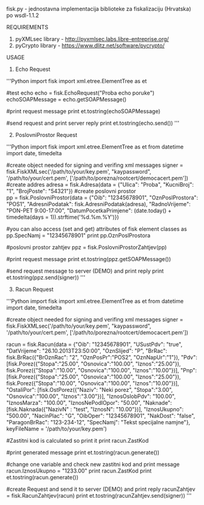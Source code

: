 fisk.py - jednostavna implementacija biblioteke za fiskalizaciju
		  (Hrvatska) po wsdl-1.1.2
		  
REQUIREMENTS

1) pyXMLsec library - http://pyxmlsec.labs.libre-entreprise.org/
2) pyCrypto library - https://www.dlitz.net/software/pycrypto/

USAGE

1) Echo Request

'''Python
import fisk
import xml.etree.ElementTree as et

#test echo 
echo = fisk.EchoRequest("Proba echo poruke")
echoSOAPMessage = echo.getSOAPMessage()

#print request message
print et.tostring(echoSOAPMessage)

#send request and print server reply
print et.tostring(echo.send())
'''

2) PoslovniProstor Request

'''Python
import fisk
import xml.etree.ElementTree as et
from datetime import date, timedelta

#create object needed for signing and verifing xml messages 
signer = fisk.FiskXMLsec('/path/to/your/key.pem', "kaypassword", '/path/to/your/cert.pem', ['/path/to/porezna/rootcert/democacert.pem'])
#create addres
adresa = fisk.Adresa(data = {"Ulica": "Proba", "KucniBroj": "1", "BrojPoste": "54321"})
#create poslovni prostor      
pp = fisk.PoslovniProstor(data = {"Oib": "12345678901",
                             "OznPoslProstora": "POS1",
                             "AdresniPodatak": fisk.AdresniPodatak(adresa),
                             "RadnoVrijeme": "PON-PET 9:00-17:00", 
                             "DatumPocetkaPrimjene": (date.today() + timedelta(days = 1)).strftime('%d.%m.%Y')})

#you can also access (set and get) attributes of fisk element classes as
pp.SpecNamj = "12345678901"
print pp.OznPoslProstora

#poslovni prostor zahtjev
ppz = fisk.PoslovniProstorZahtjev(pp)

#print request message
print et.tostring(ppz.getSOAPMessage())

#send request message to server (DEMO) and print reply
print et.tostring(ppz.send(signer))
'''

3) Racun Request

'''Python
import fisk
import xml.etree.ElementTree as et
from datetime import date, timedelta

#create object needed for signing and verifing xml messages 
signer = fisk.FiskXMLsec('/path/to/your/key.pem', "kaypassword", '/path/to/your/cert.pem', ['/path/to/porezna/rootcert/democacert.pem'])

racun = fisk.Racun(data = {"Oib": "12345678901",
              "USustPdv": "true",
              "DatVrijeme": "26.10.2013T23:50:00",
              "OznSlijed": "P",
              "BrRac": fisk.BrRac({"BrOznRac": "2", "OznPosPr":"POS2", "OznNapUr":"1"}),
              "Pdv": [fisk.Porez({"Stopa":"25.00", "Osnovica":"100.00", "Iznos":"25.00"}), fisk.Porez({"Stopa":"10.00", "Osnovica":"100.00", "Iznos":"10.00"})],
              "Pnp": [fisk.Porez({"Stopa":"25.00", "Osnovica":"100.00", "Iznos":"25.00"}), fisk.Porez({"Stopa":"10.00", "Osnovica":"100.00", "Iznos":"10.00"})],
              "OstaliPor": [fisk.OstPorez({"Naziv": "Neki porez",  "Stopa":"3.00", "Osnovica":"100.00", "Iznos":"3.00"})],
              "IznosOslobPdv": "100.00",
              "IznosMarza": "100.00",
              "IznosNePodlOpor": "50.00",
              "Naknade": [fisk.Naknada({"NazivN" : "test", "IznosN": "10.00"})],
              "IznosUkupno": "500.00",
              "NacinPlac": "G",
              "OibOper": "12345678901",
              "NakDost": "false",
              "ParagonBrRac": "123-234-12",
              "SpecNamj": "Tekst specijalne namjne"},
              keyFileName = '/path/to/your/key.pem')

#Zastitni kod is calculated so print it
print racun.ZastKod

#print generated message
print et.tostring(racun.generate())

#change one variable and check new zastitni kod and print message
racun.IznosUkupno = "1233.00"
print racun.ZastKod
print et.tostring(racun.generate())

#create Request and send it to server (DEMO) and print reply
racunZahtjev = fisk.RacunZahtjev(racun)
print et.tostring(racunZahtjev.send(signer))
'''
